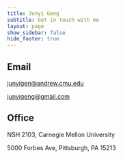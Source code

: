 ```yaml
---
title: Junyi Geng
subtitle: Get in touch with me
layout: page
show_sidebar: false
hide_footer: true
---
```


## Email

[junyigen@andrew.cmu.edu](mailto:junyigen@andrew.cmu.edu)

[junyigeng@gmail.com](mailto:junyigeng@gmail.com)


## Office 

NSH 2103, Carnegie Mellon University

5000 Forbes Ave, Pittsburgh, PA 15213


